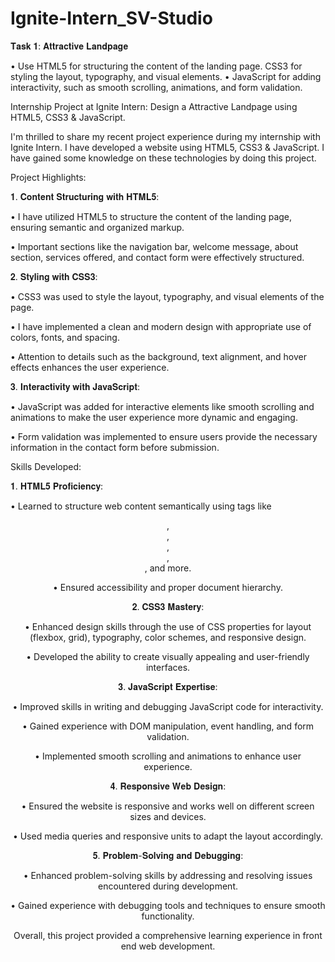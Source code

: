 # Ignite-Intern_SV-Studio

𝐓𝐚𝐬𝐤 𝟏: 𝐀𝐭𝐭𝐫𝐚𝐜𝐭𝐢𝐯𝐞 𝐋𝐚𝐧𝐝𝐩𝐚𝐠𝐞

• Use HTML5 for structuring the content of the landing page. CSS3 for styling the layout, typography, and visual elements.
• JavaScript for adding interactivity, such as smooth scrolling, animations, and form validation.

Internship Project at Ignite Intern: Design a Attractive Landpage using HTML5, CSS3 & JavaScript.

I'm thrilled to share my recent project experience during my internship with Ignite Intern. I have developed a website using HTML5, CSS3 & JavaScript. I have gained some knowledge on these technologies by doing this project.

Project Highlights:

𝟏. 𝐂𝐨𝐧𝐭𝐞𝐧𝐭 𝐒𝐭𝐫𝐮𝐜𝐭𝐮𝐫𝐢𝐧𝐠 𝐰𝐢𝐭𝐡 𝐇𝐓𝐌𝐋𝟓: 

• I have utilized HTML5 to structure the content of the landing page, ensuring semantic and organized markup.

• Important sections like the navigation bar, welcome message, about section, services offered, and contact form were effectively structured.

𝟐. 𝐒𝐭𝐲𝐥𝐢𝐧𝐠 𝐰𝐢𝐭𝐡 𝐂𝐒𝐒𝟑:

• CSS3 was used to style the layout, typography, and visual elements of the page.

• I have  implemented a clean and modern design with appropriate use of colors, fonts, and spacing.

• Attention to details such as the background, text alignment, and hover effects enhances the user experience.

𝟑. 𝐈𝐧𝐭𝐞𝐫𝐚𝐜𝐭𝐢𝐯𝐢𝐭𝐲 𝐰𝐢𝐭𝐡 𝐉𝐚𝐯𝐚𝐒𝐜𝐫𝐢𝐩𝐭:

• JavaScript was added for interactive elements like smooth scrolling and animations to make the user experience more dynamic and engaging.

• Form validation was implemented to ensure users provide the necessary information in the contact form before submission.

Skills Developed:

𝟏. 𝐇𝐓𝐌𝐋𝟓 𝐏𝐫𝐨𝐟𝐢𝐜𝐢𝐞𝐧𝐜𝐲:

• Learned to structure web content semantically using tags like <header>, <nav>, <section>, <article>, <footer>, and more.

• Ensured accessibility and proper document hierarchy.

𝟐. 𝐂𝐒𝐒𝟑 𝐌𝐚𝐬𝐭𝐞𝐫𝐲:

• Enhanced design skills through the use of CSS properties for layout (flexbox, grid), typography, color schemes, and responsive design.

• Developed the ability to create visually appealing and user-friendly interfaces.

𝟑. 𝐉𝐚𝐯𝐚𝐒𝐜𝐫𝐢𝐩𝐭 𝐄𝐱𝐩𝐞𝐫𝐭𝐢𝐬𝐞:

• Improved skills in writing and debugging JavaScript code for interactivity.

• Gained experience with DOM manipulation, event handling, and form validation.

• Implemented smooth scrolling and animations to enhance user experience.

𝟒. 𝐑𝐞𝐬𝐩𝐨𝐧𝐬𝐢𝐯𝐞 𝐖𝐞𝐛 𝐃𝐞𝐬𝐢𝐠𝐧:

• Ensured the website is responsive and works well on different screen sizes and devices.

• Used media queries and responsive units to adapt the layout accordingly.

𝟓. 𝐏𝐫𝐨𝐛𝐥𝐞𝐦-𝐒𝐨𝐥𝐯𝐢𝐧𝐠 𝐚𝐧𝐝 𝐃𝐞𝐛𝐮𝐠𝐠𝐢𝐧𝐠:

• Enhanced problem-solving skills by addressing and resolving issues encountered during development.

• Gained experience with debugging tools and techniques to ensure smooth functionality.

Overall, this project provided a comprehensive learning experience in front end web development.

